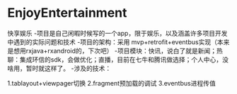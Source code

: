 # EnjoyEntertainment
快享娱乐
-项目是自己闲暇时候写的一个app，限于娱乐，以及涵盖许多项目开发中遇到的实际问题和技术
-项目的架构：采用 mvp+retrofit+eventbus实现（本来是想用rxjava+rxandroid的，下次吧）
-项目模块：快讯，说白了就是新闻；热聊：集成环信的sdk，会做优化；直播，目前在七牛和腾讯做选择；个人中心，没啥用，暂时就这样了。
-涉及的技术：

1.tablayout+viewpager切换
2.fragment预加载的调试
3.eventbus进程传值
